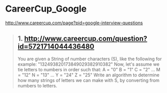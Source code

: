# CareerCup_Google

http://www.careercup.com/page?pid=google-interview-questions

>## 1. http://www.careercup.com/question?id=5721714044436480
>You are given a String of number characters (S), like the following for example: 
>"132493820173849029382910382" 
>Now, let's assume we tie letters to numbers in order such that: 
>A = "0" 
>B = "1" 
>C = "2" 
>... 
>M = "12" 
>N = "13" 
>... 
>Y = "24" 
>Z = "25" 
>Write an algorithm to determine how many strings of letters we can make with S, by converting from numbers to letters.


